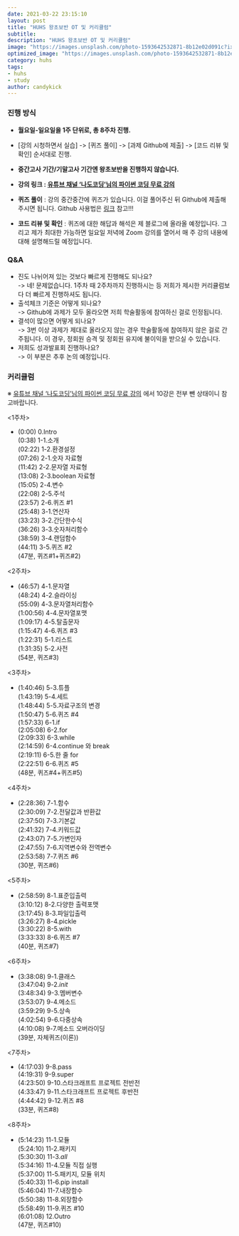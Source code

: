 ```yaml
---
date: 2021-03-22 23:15:10
layout: post
title: "HUHS 왕초보반 OT 및 커리큘럼"
subtitle:
description: "HUHS 왕초보반 OT 및 커리큘럼"
image: "https://images.unsplash.com/photo-1593642532871-8b12e02d091c?ixid=MXwxMjA3fDF8MHxwaG90by1wYWdlfHx8fGVufDB8fHw%3D&ixlib=rb-1.2.1&auto=format&fit=crop&w=1900&q=80"
optimized_image: "https://images.unsplash.com/photo-1593642532871-8b12e02d091c?ixid=MXwxMjA3fDF8MHxwaG90by1wYWdlfHx8fGVufDB8fHw%3D&ixlib=rb-1.2.1&auto=format&fit=crop&w=1900&q=80"
category: huhs
tags:
- huhs
- study
author: candykick
---
```


### 진행 방식

* <b>월요일-일요일을 1주 단위로, 총 8주차 진행.</b>

* [강의 시청하면서 실습] -> [퀴즈 풀이] -> [과제 Github에 제출] -> [코드 리뷰 및 확인] 순서대로 진행.

* <b>중간고사 기간/기말고사 기간엔 왕초보반을 진행하지 않습니다.</b>

* <b>강의 링크 : [유튜브 채널 ‘나도코딩’님의 파이썬 코딩 무료 강의](https://www.youtube.com/watch?v=kWiCuklohdY&t=5779s)</b>

* <b>퀴즈 풀이</b> : 강의 중간중간에 퀴즈가 있습니다. 이걸 풀어주신 뒤 Github에 제출해주시면 됩니다.
  Github 사용법은 [링크]() 참고!!!

* <b>코드 리뷰 및 확인</b> : 퀴즈에 대한 해답과 해석은 제 블로그에 올라올 예정입니다. 그리고 제가 최대한 가능하면 일요일 저녁에 Zoom 강의를 열어서 매 주 강의 내용에 대해 설명해드릴 예정입니다.

  

### Q&A

- 진도 나뉘어져 있는 것보다 빠르게 진행해도 되나요?<br>
  -> 네! 문제없습니다. 1주차 때 2주차까지 진행하시는 등 저희가 제시한 커리큘럼보다 더 빠르게 진행하셔도 됩니다.
- 출석체크 기준은 어떻게 되나요?<br>
  -> Github에 과제가 모두 올라오면 저희 학술활동에 참여하신 걸로 인정됩니다.
- 결석이 많으면 어떻게 되나요?<br>
  -> 3번 이상 과제가 제대로 올라오지 않는 경우 학술활동에 참여하지 않은 걸로 간주됩니다. 이 경우, 정회원 승격 및 정회원 유지에 불이익을 받으실 수 있습니다.
- 저희도 성과발표회 진행하나요?<br>
  -> 이 부분은 추후 논의 예정입니다.


### 커리큘럼

※ [유튜브 채널 ‘나도코딩’님의 파이썬 코딩 무료 강의](https://www.youtube.com/watch?v=kWiCuklohdY&t=5779s) 에서 10강은 전부 뺀 상태이니 참고바랍니다.

<1주차>

- (0:00) 0.Intro<br>
  (0:38) 1-1.소개<br>
  (02:22) 1-2.환경설정<br>
  (07:26) 2-1.숫자 자료형<br>
  (11:42) 2-2.문자열 자료형<br>
  (13:08) 2-3.boolean 자료형<br>
  (15:05) 2-4.변수<br>
  (22:08) 2-5.주석<br>
  (23:57) 2-6.퀴즈 #1<br>
  (25:48) 3-1.연산자<br>
  (33:23) 3-2.간단한수식<br>
  (36:26) 3-3.숫자처리함수<br>
  (38:59) 3-4.랜덤함수<br>
  (44:11) 3-5.퀴즈 #2<br>
  (47분, 퀴즈#1+퀴즈#2)

<2주차>

- (46:57) 4-1.문자열<br>
  (48:24) 4-2.슬라이싱<br>
  (55:09) 4-3.문자열처리함수<br>
  (1:00:56) 4-4.문자열포맷<br>
  (1:09:17) 4-5.탈출문자<br>
  (1:15:47) 4-6.퀴즈 #3<br>
  (1:22:31) 5-1.리스트<br>
  (1:31:35) 5-2.사전<br>
  (54분, 퀴즈#3)

<3주차>

- (1:40:46) 5-3.튜플<br>
  (1:43:19) 5-4.세트<br>
  (1:48:44) 5-5.자료구조의 변경<br>
  (1:50:47) 5-6.퀴즈 #4<br>
  (1:57:33) 6-1.if<br>
  (2:05:08) 6-2.for<br>
  (2:09:33) 6-3.while<br>
  (2:14:59) 6-4.continue 와 break<br>
  (2:19:11) 6-5.한 줄 for<br>
  (2:22:51) 6-6.퀴즈 #5<br>
  (48분, 퀴즈#4+퀴즈#5)

<4주차>

- (2:28:36) 7-1.함수<br>
  (2:30:09) 7-2.전달값과 반환값<br>
  (2:37:50) 7-3.기본값<br>
  (2:41:32) 7-4.키워드값<br>
  (2:43:07) 7-5.가변인자<br>
  (2:47:55) 7-6.지역변수와 전역변수<br>
  (2:53:58) 7-7.퀴즈 #6<br>
  (30분, 퀴즈#6)

<5주차>

- (2:58:59) 8-1.표준입출력<br>
  (3:10:12) 8-2.다양한 출력포맷<br>
  (3:17:45) 8-3.파일입출력<br>
  (3:26:27) 8-4.pickle<br>
  (3:30:22) 8-5.with<br>
  (3:33:33) 8-6.퀴즈 #7<br>
  (40분, 퀴즈#7)

<6주차>

- (3:38:08) 9-1.클래스<br>
  (3:47:04) 9-2._init_<br>
  (3:48:34) 9-3.멤버변수<br>
  (3:53:07) 9-4.메소드<br>
  (3:59:29) 9-5.상속<br>
  (4:02:54) 9-6.다중상속<br>
  (4:10:08) 9-7.메소드 오버라이딩<br>
  (39분, 자체퀴즈(이론))

<7주차>

- (4:17:03) 9-8.pass<br>
  (4:19:31) 9-9.super<br>
  (4:23:50) 9-10.스타크래프트 프로젝트 전반전<br>
  (4:33:47) 9-11.스타크래프트 프로젝트 후반전<br>
  (4:44:42) 9-12.퀴즈 #8<br>
  (33분, 퀴즈#8)

<8주차>

- (5:14:23) 11-1.모듈<br>
  (5:24:10) 11-2.패키지<br>
  (5:30:30) 11-3._all_<br>
  (5:34:16) 11-4.모듈 직접 실행<br>
  (5:37:00) 11-5.패키지, 모듈 위치<br>
  (5:40:33) 11-6.pip install<br>
  (5:46:04) 11-7.내장함수<br>
  (5:50:38) 11-8.외장함수<br>
  (5:58:49) 11-9.퀴즈 #10<br>
  (6:01:08) 12.Outro<br>
  (47분, 퀴즈#10) 